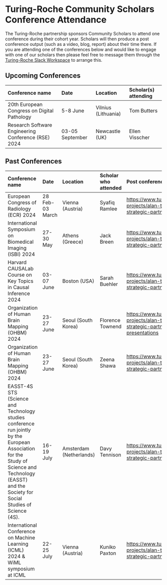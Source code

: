 # Turing-Roche Community Scholars Conference Attendance 

The Turing-Roche partnership sponsors Community Scholars to attend one conference during their cohort year. Scholars will then produce a post conference output (such as a video, blog, report) about their time there. If you are attending one of the conferences below and would like to engage with one of our scholars then please feel free to message them through the [Turing-Roche Slack Workspace](https://docs.google.com/forms/d/e/1FAIpQLSep6mcxlA-QouGk1HLuonmnn-Ml6aEyhClbYOSPW4UEr6OALA/viewform) to arrange this. 


## Upcoming Conferences

| Conference name| Date | Location | Scholar(s) attending |
|:-----|:--------|:-----------|:-----------|
| 20th European Congress on Digital Pathology | 5-8 June | Vilnius (Lithuania) | Tom Butters 
| Research Software Engineering Conference (RSE) 2024 | 03-05 September  | Newcastle (UK) | Ellen Visscher |



## Past Conferences
| Conference name| Date | Location | Scholar who attended | Post conference output
|:-----|:----------|:-----------|:-----------|:-----------|
| European Congress of Radiology (ECR) 2024 | 28 Feb-03 March | Vienna (Austria) | Syafiq Ramlee | https://www.turing.ac.uk/research/research-projects/alan-turing-institute-roche-strategic-partnership/ECR-2024
| International Symposium on Biomedical Imaging (ISBI) 2024 | 27-30 May  | Athens (Greece) | Jack Breen | https://www.turing.ac.uk/research/research-projects/alan-turing-institute-roche-strategic-partnership/ISBI-2024
| Harvard CAUSALab Course on Key Topics in Causal Inference 2024 | 03-07 June  | Boston (USA) | Sarah Buehler | https://www.turing.ac.uk/research/research-projects/alan-turing-institute-roche-strategic-partnership/CAUSALab
| Organization of Human Brain Mapping (OHBM) 2024 | 23-27 June  | Seoul (South Korea) | Florence Townend | https://www.turing.ac.uk/research/research-projects/alan-turing-institute-roche-strategic-partnership/a-guide-to-poster-presentations
| Organization of Human Brain Mapping (OHBM) 2024 | 23-27 June  | Seoul (South Korea) | Zeena Shawa | https://www.turing.ac.uk/research/research-projects/alan-turing-institute-roche-strategic-partnership/OHBM-2024 |
| EASST-4S STS (Science and Technology studies conference run jointly by the European Association for the Study of Science and Technology (EASST) and the Society for Social Studies of Science (4S). | 16-19 July | Amsterdam (Netherlands) | Davy Tennison | https://www.turing.ac.uk/research/research-projects/alan-turing-institute-roche-strategic-partnership/EASST-4S-STS
| International Conference on Machine Learning (ICML) 2024 & WiML symposium at ICML | 22-25 July  | Vienna (Austria) | Kuniko Paxton | https://www.turing.ac.uk/research/research-projects/alan-turing-institute-roche-strategic-partnership/ICML2024 |

